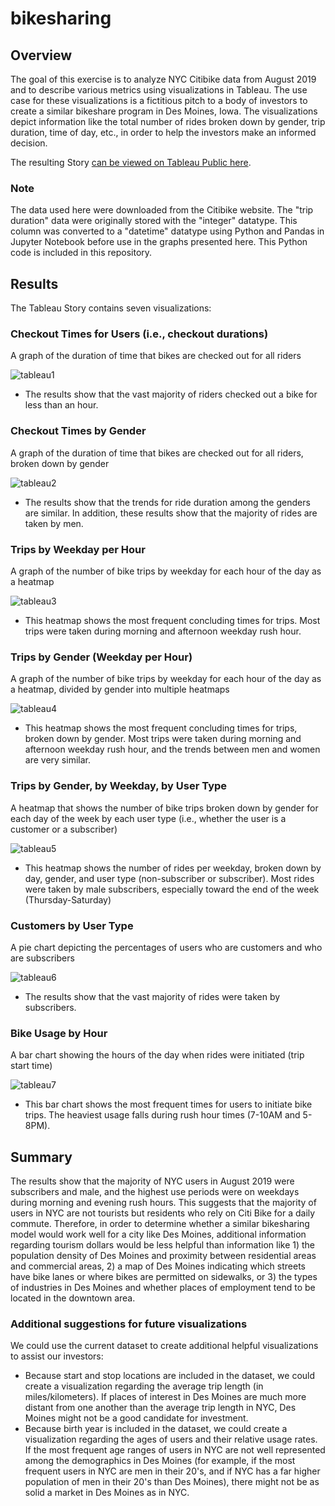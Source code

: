 # bikesharing

## Overview

The goal of this exercise is to analyze NYC Citibike data from August 2019 and to describe various metrics using visualizations in Tableau. The use case for these visualizations is a fictitious pitch to a body of investors to create a similar bikeshare program in Des Moines, Iowa. The visualizations depict information like the total number of rides broken down by gender, trip duration, time of day, etc., in order to help the investors make an informed decision. 

The resulting Story <a href="https://public.tableau.com/app/profile/david1924/viz/August2019CitibikeUsage/August2019CitibikeUsage">can be viewed on Tableau Public here</a>.


### Note
The data used here were downloaded from the Citibike website. The "trip duration" data were originally stored with the "integer" datatype. This column was converted to a "datetime" datatype using Python and Pandas in Jupyter Notebook before use in the graphs presented here. This Python code is included in this repository.


## Results

The Tableau Story contains seven visualizations:

### Checkout Times for Users (i.e., checkout durations)
A graph of the duration of time that bikes are checked out for all riders

![tableau1](https://user-images.githubusercontent.com/100863488/171236581-3483720f-9951-4429-a904-275d9f320aaa.png)

* The results show that the vast majority of riders checked out a bike for less than an hour.




### Checkout Times by Gender
A graph of the duration of time that bikes are checked out for all riders, broken down by gender

![tableau2](https://user-images.githubusercontent.com/100863488/171236614-aefb712a-31a8-41d1-bde1-5e92e881bd99.png)

* The results show that the trends for ride duration among the genders are similar. In addition, these results show that the majority of rides are taken by men.




### Trips by Weekday per Hour
A graph of the number of bike trips by weekday for each hour of the day as a heatmap

![tableau3](https://user-images.githubusercontent.com/100863488/171236675-00003e65-0798-42b6-ba35-35e654cbfbbc.png)

* This heatmap shows the most frequent concluding times for trips. Most trips were taken during morning and afternoon weekday rush hour.


### Trips by Gender (Weekday per Hour)
A graph of the number of bike trips by weekday for each hour of the day as a heatmap, divided by gender into multiple heatmaps

![tableau4](https://user-images.githubusercontent.com/100863488/171236717-03a4af4c-0d09-47dd-a03a-156093f5ffc7.png)

* This heatmap shows the most frequent concluding times for trips, broken down by gender. Most trips were taken during morning and afternoon weekday rush hour, and the trends between men and women are very similar.



### Trips by Gender, by Weekday, by User Type
A heatmap that shows the number of bike trips broken down by gender for each day of the week by each user type (i.e., whether the user is a customer or a subscriber)

![tableau5](https://user-images.githubusercontent.com/100863488/171242037-4d7e6304-da31-46a0-8fab-c04a8e044de7.png)

* This heatmap shows the number of rides per weekday, broken down by day, gender, and user type (non-subscriber or subscriber). Most rides were taken by male subscribers, especially toward the end of the week (Thursday-Saturday)




### Customers by User Type
A pie chart depicting the percentages of users who are customers and who are subscribers


![tableau6](https://user-images.githubusercontent.com/100863488/171236809-d5439873-ebc7-481c-8e7f-bba3e3269386.png)

* The results show that the vast majority of rides were taken by subscribers.




### Bike Usage by Hour
A bar chart showing the hours of the day when rides were initiated (trip start time)


![tableau7](https://user-images.githubusercontent.com/100863488/171236829-497d25de-a196-46d6-8e5d-ca4c643d6779.png)

* This bar chart shows the most frequent times for users to initiate bike trips. The heaviest usage falls during rush hour times (7-10AM and 5-8PM).





## Summary

The results show that the majority of NYC users in August 2019 were subscribers and male, and the highest use periods were on weekdays during morning and evening rush hours. This suggests that the majority of users in NYC are not tourists but residents who rely on Citi Bike for a daily commute. Therefore, in order to determine whether a similar bikesharing model would work well for a city like Des Moines, additional information regarding tourism dollars would be less helpful than information like 1) the population density of Des Moines and proximity between residential areas and commercial areas, 2) a map of Des Moines indicating which streets have bike lanes or where bikes are permitted on sidewalks, or 3) the types of industries in Des Moines and whether places of employment tend to be located in the downtown area.



### Additional suggestions for future visualizations

We could use the current dataset to create additional helpful visualizations to assist our investors:

* Because start and stop locations are included in the dataset, we could create a visualization regarding the average trip length (in miles/kilometers). If places of interest in Des Moines are much more distant from one another than the average trip length in NYC, Des Moines might not be a good candidate for investment.
* Because birth year is included in the dataset, we could create a visualization regarding the ages of users and their relative usage rates. If the most frequent age ranges of users in NYC are not well represented among the demographics in Des Moines (for example, if the most frequent users in NYC are men in their 20's, and if NYC has a far higher population of men in their 20's than Des Moines), there might not be as solid a market in Des Moines as in NYC.


